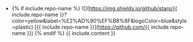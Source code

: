 * {% if include.repo-name %} ![](https://img.shields.io/github/stars/{{ include.repo-name }}?color=yellow&label=%E2%AD%90%EF%B8%8F&logoColor=blue&style=plastic) [{{ include.repo-name }}](https://github.com/{{ include.repo-name }}) {% endif %} {{  include.content }}